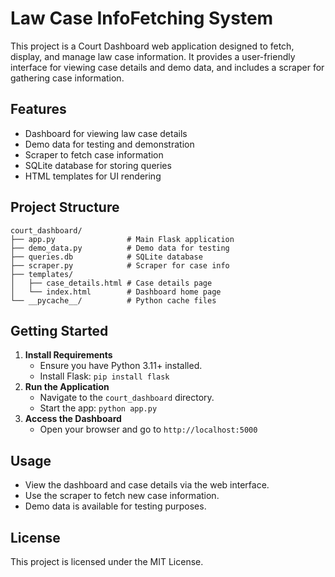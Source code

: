 # Law Case InfoFetching System

This project is a Court Dashboard web application designed to fetch, display, and manage law case information. It provides a user-friendly interface for viewing case details and demo data, and includes a scraper for gathering case information.

## Features
- Dashboard for viewing law case details
- Demo data for testing and demonstration
- Scraper to fetch case information
- SQLite database for storing queries
- HTML templates for UI rendering

## Project Structure
```
court_dashboard/
├── app.py                # Main Flask application
├── demo_data.py          # Demo data for testing
├── queries.db            # SQLite database
├── scraper.py            # Scraper for case info
├── templates/
│   ├── case_details.html # Case details page
│   └── index.html        # Dashboard home page
└── __pycache__/          # Python cache files
```

## Getting Started
1. **Install Requirements**
   - Ensure you have Python 3.11+ installed.
   - Install Flask: `pip install flask`
2. **Run the Application**
   - Navigate to the `court_dashboard` directory.
   - Start the app: `python app.py`
3. **Access the Dashboard**
   - Open your browser and go to `http://localhost:5000`

## Usage
- View the dashboard and case details via the web interface.
- Use the scraper to fetch new case information.
- Demo data is available for testing purposes.

## License
This project is licensed under the MIT License.
